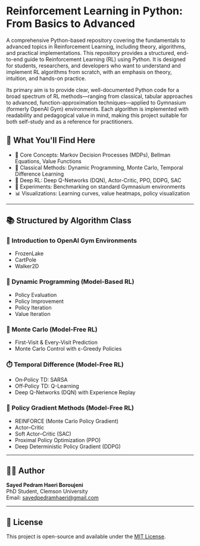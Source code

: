 # Reinforcement Learning in Python: From Basics to Advanced

A comprehensive Python-based repository covering the fundamentals to advanced topics in Reinforcement Learning, including theory, algorithms, and practical implementations. This repository provides a structured, end-to-end guide to Reinforcement Learning (RL) using Python. It is designed for students, researchers, and developers who want to understand and implement RL algorithms from scratch, with an emphasis on theory, intuition, and hands-on practice.

Its primary aim is to provide clear, well-documented Python code for a broad spectrum of RL methods—ranging from classical, tabular approaches to advanced, function-approximation techniques—applied to Gymnasium (formerly OpenAI Gym) environments. Each algorithm is implemented with readability and pedagogical value in mind, making this project suitable for both self-study and as a reference for practitioners.

## 📌 What You'll Find Here

- 📖 Core Concepts: Markov Decision Processes (MDPs), Bellman Equations, Value Functions  
- 🧠 Classical Methods: Dynamic Programming, Monte Carlo, Temporal Difference Learning  
- 🚀 Deep RL: Deep Q-Networks (DQN), Actor-Critic, PPO, DDPG, SAC  
- 🧪 Experiments: Benchmarking on standard Gymnasium environments  
- 📊 Visualizations: Learning curves, value heatmaps, policy visualization

---

## 📚 Structured by Algorithm Class

### 🧱 Introduction to OpenAI Gym Environments
- FrozenLake  
- CartPole  
- Walker2D  

### 🧮 Dynamic Programming (Model-Based RL)
- Policy Evaluation  
- Policy Improvement  
- Policy Iteration  
- Value Iteration  

### 🎲 Monte Carlo (Model-Free RL)
- First-Visit & Every-Visit Prediction  
- Monte Carlo Control with ε-Greedy Policies  

### ⏱️ Temporal Difference (Model-Free RL)
- On‐Policy TD: SARSA  
- Off‐Policy TD: Q-Learning  
- Deep Q-Networks (DQN) with Experience Replay  

### 🎯 Policy Gradient Methods (Model-Free RL)
- REINFORCE (Monte Carlo Policy Gradient)  
- Actor–Critic  
- Soft Actor–Critic (SAC)  
- Proximal Policy Optimization (PPO)  
- Deep Deterministic Policy Gradient (DDPG)  

---

## 🧑‍💻 Author

**Sayed Pedram Haeri Boroujeni**  
PhD Student, Clemson University  
Email: sayedpedramhaeri@gmail.com

---

## 📄 License

This project is open-source and available under the [MIT License](LICENSE).


